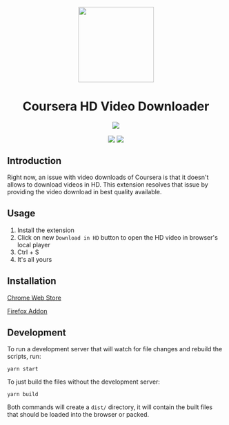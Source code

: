 <p align="center"><img src="https://user-images.githubusercontent.com/30543444/141682908-a091dc60-5189-4635-9477-abd40298d198.png" align="center" width="175"></p>

<h1 align="center">Coursera HD Video Downloader</h1>
<p align="center">
<img src="https://github.com/gurrrung/coursera-HD-video-downloader/workflows/Coursera%20HD%20Video%20Downloader/badge.svg" align="center">
</p>
<p align="center">
<img src="https://img.shields.io/chrome-web-store/users/kpnmpopgchfdpjephjkcgikfjnbpoahf" align="center">
<img src="https://img.shields.io/chrome-web-store/rating/kpnmpopgchfdpjephjkcgikfjnbpoahf" align="center">
</p>

## Introduction

Right now, an issue with video downloads of Coursera is that it doesn't allows to download videos in HD. This extension resolves that issue by providing the video download in best quality available.

## Usage
1) Install the extension
2) Click on new `Download in HD` button to open the HD video in browser's local player
3) Ctrl + S
4) It's all yours

## Installation

[Chrome Web Store](https://chrome.google.com/webstore/detail/coursera-hd-video-downloa/kpnmpopgchfdpjephjkcgikfjnbpoahf)

[Firefox Addon](https://addons.mozilla.org/en-US/firefox/addon/coursera-hd-video-downloader/)

## Development

To run a development server that will watch for file changes and rebuild the scripts, run:

```
yarn start
```

To just build the files without the development server:

```
yarn build
```

Both commands will create a `dist/` directory, it will contain the built files that should be loaded into the browser or packed.

